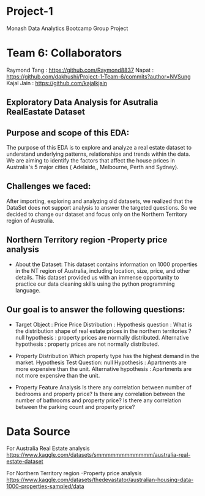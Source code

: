 # Project-1
Monash Data Analytics Bootcamp Group Project

# Team 6: Collaborators
Raymond Tang : https://github.com/Raymond8837
Napat        : https://github.com/dakhushi/Project-1-Team-6/commits?author=NVSung
Kajal Jain   : https://github.com/kajalkjain

## Exploratory Data Analysis for Asutralia RealEastate Dataset

## Purpose and scope of this EDA:
The purpose of this EDA is to explore and analyze a real estate dataset to understand underlying patterns, relationships and trends within the data. We are aiming to identify the factors that affect the house prices in Australia's 5 major cities ( Adelaide,, Melbourne, Perth and Sydney).

## Challenges we faced: 
After importing, exploring and analyzing old datasets, we realized that the DataSet does not support analysis to answer the targeted questions. So we decided to change our dataset and focus only on the Northern Territory region of Australia. 

## Northern Territory region -Property price analysis
+ About the Dataset: 
This dataset contains information on 1000 properties in the NT region of Australia, including location, size, price, and other details.
This dataset provided us with an immense opportunity to practice our data cleaning skills using the python programming language.

## Our goal is to answer the following questions:

+ Target Object : Price
Price Distribution :
Hypothesis question    :  What is the distribution shape of real estate prices in the northern territories  ?
null hypothesis            : property prices are normally distributed. 
Alternative hypothesis : property prices are not normally distributed.

+ Property Distribution
Which property type has the highest demand in the market.
Hypothesis Test Question: null Hypothesis : Apartments are more expensive than the unit.
Alternative hypothesis : Apartments are not more expensive than the unit.

+ Property Feature Analysis
Is there any correlation between number of bedrooms and property price?
Is there any correlation between the number of bathrooms and property price?
Is there any correlation between the parking count and property price?

# Data Source
For Australia Real Estate analysis
https://www.kaggle.com/datasets/smmmmmmmmmmmm/australia-real-estate-dataset

For Northern Territory region -Property price analysis
https://www.kaggle.com/datasets/thedevastator/australian-housing-data-1000-properties-sampled/data
